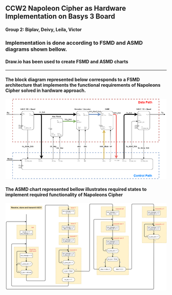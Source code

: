 ## CCW2 Napoleon Cipher as Hardware Implementation on Basys 3 Board
#### Group 2: Biplav, Deivy, Leila, Victor

### Implementation is done according to FSMD and ASMD diagrams shown bellow.
#### Draw.io has been used to create FSMD and ASMD charts

---

#### The block diagram represented below corresponds to a FSMD architecture that implements the functional requirements of Napoleons Cipher solved in hardware approach.

![FSMD](https://github.com/deivyka/SHC4300/blob/master/CCW2_Napoleon_Cipher/Napoleon_Cipher_FSMD_implementation/0.%20Images/CCW2%20FSMD.png)

#### The ASMD chart represented bellow illustrates required states to implement required functionality of Napoleons Cipher

![ASMD Chart](https://github.com/deivyka/SHC4300/blob/master/CCW2_Napoleon_Cipher/Napoleon_Cipher_FSMD_implementation/0.%20Images/CCW2%20ASMD.png)
